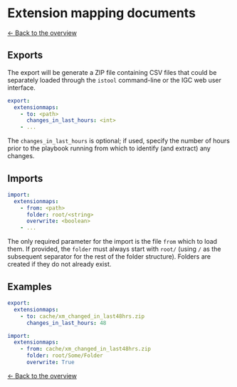 # Extension mapping documents

[<- Back to the overview](../README.md)

## Exports

The export will be generate a ZIP file containing CSV files that could be separately loaded through the `istool` command-line or the IGC web user interface.

```yml
export:
  extensionmaps:
    - to: <path>
      changes_in_last_hours: <int>
    - ...
```

The `changes_in_last_hours` is optional; if used, specify the number of hours prior to the playbook running from which to identify (and extract) any changes.

## Imports

```yml
import:
  extensionmaps:
    - from: <path>
      folder: root/<string>
      overwrite: <boolean>
    - ...
```

The only required parameter for the import is the file `from` which to load them. If provided, the `folder` must always start with `root/` (using `/` as the subsequent separator for the rest of the folder structure). Folders are created if they do not already exist.

## Examples

```yml
export:
  extensionmaps:
    - to: cache/xm_changed_in_last48hrs.zip
      changes_in_last_hours: 48

import:
  extensionmaps:
    - from: cache/xm_changed_in_last48hrs.zip
      folder: root/Some/Folder
      overwrite: True
```

[<- Back to the overview](../README.md)
